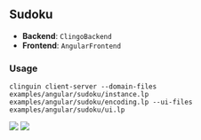 ## Sudoku

- **Backend**:   `ClingoBackend`
- **Frontend**:   `AngularFrontend`

### Usage

```
clinguin client-server --domain-files examples/angular/sudoku/instance.lp examples/angular/sudoku/encoding.lp --ui-files examples/angular/sudoku/ui.lp
```

![](out1.png)
![](out2.png)
